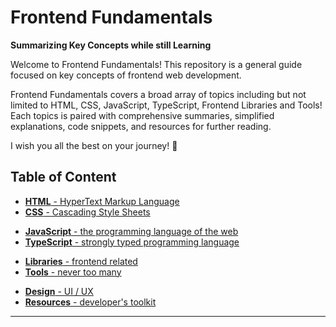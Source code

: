 # Frontend Fundamentals

**Summarizing Key Concepts while still Learning**

Welcome to Frontend Fundamentals! This repository is a general guide focused on key concepts of frontend web development.

Frontend Fundamentals covers a broad array of topics including but not limited to HTML, CSS, JavaScript, TypeScript, Frontend Libraries and Tools! Each topics is paired with comprehensive summaries, simplified explanations, code snippets, and resources for further reading.

I wish you all the best on your journey! 🙌

## Table of Content

- [**HTML** - HyperText Markup Language](./1-html/README.md)
- [**CSS** - Cascading Style Sheets](./2-css/README.md)

<div></div>

- [**JavaScript** - the programming language of the web](./3-js/README.md)
- [**TypeScript** - strongly typed programming language](./4-ts/README.md)

<div></div>

- [**Libraries** - frontend related](./5-libraries/README.md)
- [**Tools** - never too many](./6-tools/README.md)

<div></div>

- [**Design** - UI / UX]()
- [**Resources** - developer's toolkit](./)

<hr>
<br>
